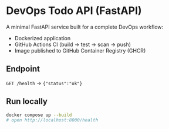 # DevOps Todo API (FastAPI)

A minimal FastAPI service built for a complete DevOps workflow:
- Dockerized application  
- GitHub Actions CI (build → test → scan → push)  
- Image published to GitHub Container Registry (GHCR)

## Endpoint
`GET /health` → `{"status":"ok"}`

## Run locally
```bash
docker compose up --build
# open http://localhost:8000/health
